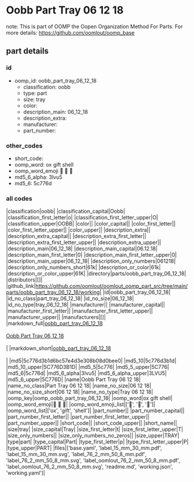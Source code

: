 # Oobb Part Tray 06 12 18  

note: This is part of OOMP the Oopen Organization Method For Parts. For more details: https://github.com/oomlout/oomp_base

##  part details





### id
* oomp_id: oobb_part_tray_06_12_18
  * classification: oobb
  * type: part
  * size: tray
  * color: 
  * description_main: 06_12_18
  * description_extra: 
  * manufacturer: 
  * part_number: 

### other_codes
* short_code: 
* oomp_word: ox gift shell
* oomp_word_emoji :ox: :gift: :shell:
* md5_6_alpha: 3lvu5
* md5_6: 5c776d

### all codes 
|classification|oobb|
|classification_capital|Oobb|
|classification_first_letter|o|
|classification_first_letter_upper|O|
|classification_upper|OOBB|
|color||
|color_capital||
|color_first_letter||
|color_first_letter_upper||
|color_upper||
|description_extra||
|description_extra_capital||
|description_extra_first_letter||
|description_extra_first_letter_upper||
|description_extra_upper||
|description_main|06_12_18|
|description_main_capital|06.12.18|
|description_main_first_letter|0|
|description_main_first_letter_upper|0|
|description_main_upper|06_12_18|
|description_only_numbers|061218|
|description_only_numbers_short|61k|
|description_or_color|61k|
|description_or_color_upper|61K|
|directory|parts/oobb_part_tray_06_12_18|
|distributors|[]|
|github_link|https://github.com/oomlout/oomlout_oomp_part_src/tree/main/parts/oobb_part_tray_06_12_18/working|
|id|oobb_part_tray_06_12_18|
|id_no_class|part_tray_06_12_18|
|id_no_size|06_12_18|
|id_no_type|tray_06_12_18|
|manufacturer||
|manufacturer_capital||
|manufacturer_first_letter||
|manufacturer_first_letter_upper||
|manufacturer_upper||
|manufacturers|[]|
|markdown_full|[oobb_part_tray_06_12_18](https://github.com/oomlout/oomlout_oomp_part_src/tree/main/parts/oobb_part_tray_06_12_18/working)<br>[](https://github.com/oomlout/oomlout_oomp_part_src/tree/main/parts/oobb_part_tray_06_12_18/working)<br>[Oobb Part Tray 06 12 18](https://github.com/oomlout/oomlout_oomp_part_src/tree/main/parts/oobb_part_tray_06_12_18/working)<br><br>|
|markdown_short|[oobb_part_tray_06_12_18](https://github.com/oomlout/oomlout_oomp_part_src/tree/main/parts/oobb_part_tray_06_12_18/working)<br><br>|
|md5|5c776d3b1d6bc57e4d3e308b08d0bee0|
|md5_10|5c776d3b1d|
|md5_10_upper|5C776D3B1D|
|md5_5|5c776|
|md5_5_upper|5C776|
|md5_6|5c776d|
|md5_6_alpha|3lvu5|
|md5_6_alpha_upper|3LVU5|
|md5_6_upper|5C776D|
|name|Oobb Part Tray 06 12 18|
|name_no_class|Part Tray 06 12 18|
|name_no_size|06 12 18|
|name_no_size_short|06 12 18|
|name_no_type|Tray 06 12 18|
|oomp_key|oomp_oobb_part_tray_06_12_18|
|oomp_word|ox gift shell|
|oomp_word_emoji|:ox: :gift: :shell:|
|oomp_word_emoji_list|[':ox:', ':gift:', ':shell:']|
|oomp_word_list|['ox', 'gift', 'shell']|
|part_number||
|part_number_capital||
|part_number_first_letter||
|part_number_first_letter_upper||
|part_number_upper||
|short_code||
|short_code_upper||
|short_name||
|size|tray|
|size_capital|Tray|
|size_first_letter|t|
|size_first_letter_upper|T|
|size_only_numbers||
|size_only_numbers_no_zeros||
|size_upper|TRAY|
|type|part|
|type_capital|Part|
|type_first_letter|p|
|type_first_letter_upper|P|
|type_upper|PART|
|files|['base.yaml', 'label_15_mm_30_mm.pdf', 'label_15_mm_30_mm.svg', 'label_76_2_mm_50_8_mm.pdf', 'label_76_2_mm_50_8_mm.svg', 'label_oomlout_76_2_mm_50_8_mm.pdf', 'label_oomlout_76_2_mm_50_8_mm.svg', 'readme.md', 'working.json', 'working.yaml']|
